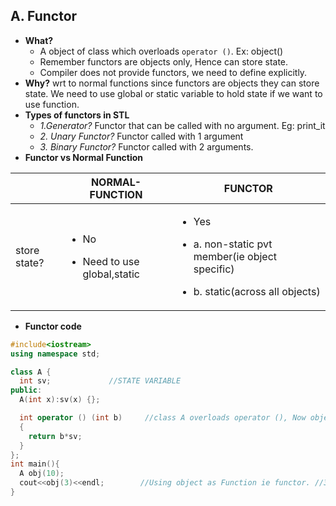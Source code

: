## A. Functor
- **What?**
  - A object of class which overloads `operator ()`. Ex: object()
  - Remember functors are objects only, Hence can store state.
  - Compiler does not provide functors, we need to define explicitly.
- **Why?** wrt to normal functions since functors are objects they can store state. We need to use global or static variable to hold state if we want to use function.  
- **Types of functors in STL**
  - *1.Generator?* Functor that can be called with no argument. Eg: print_it
  - *2. Unary Functor?* Functor called with 1 argument
  - *3. Binary Functor?* Functor called with 2 arguments.
-  **Functor vs Normal Function**

| | NORMAL-FUNCTION | FUNCTOR |
| --- | --- | --- |  
| store state? | <ul><li>No</li></ul> <ul><li>Need to use global,static</li></lu> | <ul><li>Yes</li></ul> <ul><li>a. non-static pvt member(ie object specific)</li></ul> <ul><li>b. static(across all objects)</li></ul> |
                                                
- **Functor code**
```c++
#include<iostream>
using namespace std;

class A {
  int sv;             //STATE VARIABLE
public:
  A(int x):sv(x) {};

  int operator () (int b)     //class A overloads operator (), Now object of this class will be functor
  {
    return b*sv;
  }
};
int main(){
  A obj(10);
  cout<<obj(3)<<endl;        //Using object as Function ie functor. //30
}
```
